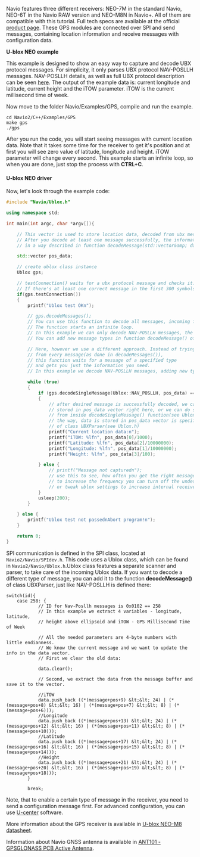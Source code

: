 
Navio features three different receivers: NEO-7M in the standard Navio, NEO-6T in the Navio RAW version and NEO-M8N in Navio+. All of them are compatible with this tutorial. Full tech specs are available at the official [product page](http://www.u-blox.com/en/gps-modules/pvt-modules.html). These GPS modules are connected over SPI and send messages, containing location information and receive messages with configuration data.

**U-blox NEO example**

This example is designed to show an easy way to capture and decode UBX protocol messages. For simplicity, it only parses UBX protocol NAV-POSLLH messages. NAV-POSLLH details, as well as full UBX protocol description can be seen [here](http://www.u-blox.com/images/downloads/Product_Docs/u-blox6_ReceiverDescriptionProtocolSpec_%28GPS.G6-SW-10018%29.pdf). The output of the example data is: current longitude and latitude, current height and the iTOW parameter. iTOW is the current millisecond time of week.

Now move to the folder Navio/Examples/GPS, compile and run the example.

```
cd Navio2/C++/Examples/GPS
make gps
./gps
```

After you run the code, you will start seeing messages with current location data. Note that it takes some time for the receiver to get it's position and at first you will see zero value of latitude, longitude and height. iTOW parameter will change every second. This example starts an infinite loop, so when you are done, just stop the process with **CTRL+C**.

#### U-blox NEO driver

Now, let's look through the example code:

```C++
#include "Navio/Ublox.h"

using namespace std;

int main(int argc, char *argv[]){

    // This vector is used to store location data, decoded from ubx messages.
    // After you decode at least one message successfully, the information is stored in vector
    // in a way described in function decodeMessage(std::vector&amp; data) of class UBXParser

    std::vector pos_data;

    // create ublox class instance
    Ublox gps;

    // testConnection() waits for a ubx protocol message and checks it.
    // If there's at least one correct message in the first 300 symbols the test is passed
    if(gps.testConnection())
    {
        printf("Ublox test OKn");

        // gps.decodeMessages();
        // You can use this function to decode all messages, incoming from the GPS receiver.
        // The function starts an infinite loop.
        // In this example we can only decode NAV-POSLLH messages, the others are simply ignored.
        // You can add new message types in function decodeMessage() of class UBXParser

        // Here, however we use a different approach. Instead of trying to extract info
        // from every message(as done in decodeMessages()),
        // this function waits for a message of a specified type
        // and gets you just the information you need.
        // In this example we decode NAV-POSLLH messages, adding new types, however, is easy.

        while (true)
        {
            if (gps.decodeSingleMessage(Ublox::NAV_POSLLH, pos_data) == 1)
            {
                // after desired message is successfully decoded, we can use the information
                // stored in pos_data vector right here, or we can do something with it
                // from inside decodeSingleMessage() function(see Ublox.h).
                // the way, data is stored in pos_data vector is specified in decodeMessage()
                // of class UBXParser(see Ublox.h)
                printf("Current location data:n");
                printf("iTOW: %lfn", pos_data[0]/1000);
                printf("Latitude: %lfn", pos_data[2]/10000000);
                printf("Longitude: %lfn", pos_data[1]/10000000);
                printf("Height: %lfn", pos_data[3]/100);

            } else {
                // printf("Message not capturedn");
                // use this to see, how often you get the right messages
                // to increase the frequency you can turn off the undesired messages
                // or tweak ublox settings to increase internal receiver frequency
            }
            usleep(200);
        }

    } else {
        printf("Ublox test not passednAbort program!n");
    }

    return 0;
}
```

SPI communication is defined in the SPI class, located at `Navio2/Navio/SPIdev.h`. This code uses a Ublox class, which can be found in `Navio2/Navio/Ublox.h`.Ublox class features a separate
scanner and parser, to take care of the incoming Ublox data.
If you want to decode a different type of message, you can add it to the function **decodeMessage()** of class UBXParser, just like NAV-POSLLH is defined there:

```
switch(id){
    case 258: {
            // ID for Nav-Posllh messages is 0x0102 == 258
            // In this example we extract 4 variables - longitude, latitude,
            // height above ellipsoid and iTOW - GPS Millisecond Time of Week

            // All the needed parameters are 4-byte numbers with little endianness.
            // We know the current message and we want to update the info in the data vector.
            // First we clear the old data:

            data.clear();

            // Second, we extract the data from the message buffer and save it to the vector.

            //iTOW
            data.push_back ((*(message+pos+9) &lt;&lt; 24) | (*(message+pos+8) &lt;&lt; 16) | (*(message+pos+7) &lt;&lt; 8) | (*(message+pos+6)));
            //Longitude
            data.push_back ((*(message+pos+13) &lt;&lt; 24) | (*(message+pos+12) &lt;&lt; 16) | (*(message+pos+11) &lt;&lt; 8) | (*(message+pos+10)));
            //Latitude
            data.push_back ((*(message+pos+17) &lt;&lt; 24) | (*(message+pos+16) &lt;&lt; 16) | (*(message+pos+15) &lt;&lt; 8) | (*(message+pos+14)));
            //Height
            data.push_back ((*(message+pos+21) &lt;&lt; 24) | (*(message+pos+20) &lt;&lt; 16) | (*(message+pos+19) &lt;&lt; 8) | (*(message+pos+18)));
        }   

        break;

```
Note, that to enable a certain type of message in the receiver, you need to send a configuration message first. For advanced configuration, you can use
[U-center](Navio-dev/gps-ublox-ucenter/) software.

More information about the GPS receiver is available in [U-blox NEO-M8 datasheet](http://www.u-blox.com/images/downloads/Product_Docs/NEO-M8_DataSheet_%28UBX-13003366%29.pdf).

Information about Navio GNSS antenna is available in [ANT101 - GPSGLONASS PCB Active Antenna](http://files.emlid.com/ANT101-PCB-Antenna-Datasheet.pdf).
